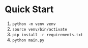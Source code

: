 # Quick Start

1. `python -m venv venv`
2. `source venv/bin/activate`
3. `pip install -r requirements.txt`
4. `python main.py`